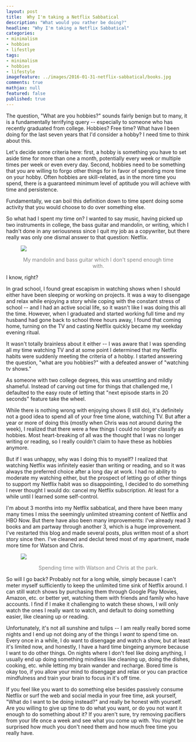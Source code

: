 ```yaml
---
layout: post
title:  Why I'm taking a Netflix Sabbatical
description: "What would you rather be doing?"
headline: "Why I'm taking a Netflix Sabbatical"
categories: 
- minimalism
- hobbies
- lifestlye
tags: 
- minimalism
- hobbies
- lifestyle
imagefeature: ../images/2016-01-31-netflix-sabbatical/books.jpg
comments: true
mathjax: null
featured: false
published: true
---
```

The question, "What are you hobbies?" sounds fairly benign but to many, it is a fundamentally terrifying query -- especially to someone who has recently graduated from college. Hobbies? Free time? What have I been doing for the last seven years that I'd consider a hobby? I need time to think about this.

Let's decide some criteria here: first, a hobby is something you have to set aside time for more than one a month, potentially every week or multiple times per week or even every day. Second, hobbies need to be something that you are willing to forgo other things for in favor of spending more time on your hobby. Often hobbies are skill-related, as in the more time you spend, there is a guaranteed minimum level of aptitude you will achieve with time and persistence.

Fundamentally, we can boil this definition down to time spent doing some activity that you would choose to do over something else.

So what had I spent my time on? I wanted to say music, having picked up two instruments in college, the bass guitar and mandolin, or writing, which I hadn't done in any seriousness since I quit my job as a copywriter, but there really was only one dismal answer to that question: Netflix.

<figure>
        <a href="{{ site.url }}/images/2016-01-31-netflix-sabbatical/instruments.jpg"><img src="{{ site.url }}/images/2016-01-31-netflix-sabbatical/instruments.jpg"></a>
	<p style="color: gray" align="middle">My mandolin and bass guitar which I don't spend enough time with.</p>
</figure>

I know, right?

In grad school, I found great escapism in watching shows when I should either have been sleeping or working on projects. It was a way to disengage and relax while enjoying a story while coping with the constant stress of school -- and I had an active social life, so it wasn't like I was doing this all the time. However, when I graduated and started working full time and my husband had gone back to school three hours away, I found that coming home, turning on the TV and casting Netflix quickly became my weekday evening ritual. 

It wasn't totally brainless about it either -- I was aware that I was spending all my time watching TV and at some point I determined that my Netflix habits were suddenly meeting the criteria of a hobby. I started answering the question, "what are you hobbies?" with a defeated answer of "watching tv shows."

As someone with two college degrees, this was unsettling and mildly shameful. Instead of carving out time for things that challenged me, I defaulted to the easy route of letting that "next episode starts in 20 seconds" feature take the wheel.

While there is nothing wrong with enjoying shows (I still do), it's definitely not a good idea to spend all of your free time alone, watching TV. But after a year or more of doing this (mostly when Chris was not around during the week), I realized that there were a few things I could no longer classify as hobbies. Most heart-breaking of all was the thought that I was no longer writing or reading, so I really couldn't claim to have these as hobbies anymore.

But if I was unhappy, why was I doing this to myself? I realized that watching Netflix was infinitely easier than writing or reading, and so it was always the preferred choice after a long day at work. I had no ability to moderate my watching either, but the prospect of letting go of other things to support my Netflix habit was so disappointing, I decided to do something I never thought I would do: cancel my Netflix subscription. At least for a while until I learned some self-control.

I'm about 3 months into my Netflix sabbatical, and there have been many many times I miss the seemingly unlimited streaming content of Netflix and HBO Now. But there have also been many improvements: I've already read 3 books and am partway through another 3, which is a huge improvement. I've restarted this blog and made several posts, plus written most of a short story since then. I've cleaned and declut
tered most of my apartment, made more time for Watson and Chris.

<figure>
	<a href="{{ site.url }}/images/2016-01-31-netflix-sabbatical/family.jpg"><img src="{{ site.url }}/images/2016-01-31-netflix-sabbatical/family.jpg"></a>
	<p style="color: gray" align="middle">Spending time with Watson and Chris at the park.</p>
</figure>

So will I go back? Probably not for a long while, simply because I can't meter myself sufficiently to keep the unlimited time sink of Netflix around. I can still watch shows by purchasing them through Google Play Movies, Amazon, etc. or better yet, watching them with friends and family who have accounts. I find if I make it challenging to watch these shows, I will only watch the ones I really want to watch, and default to doing something easier, like cleaning up or reading.

Unfortunately, it's not all sunshine and tulips -- I am really really bored some nights and I end up not doing any of the things I *want* to spend time on. Every once in a while, I do want to disengage and watch a show, but at least it's limited now, and honestly, I have a hard time bingeing anymore because I want to do other things. On nights where I don't feel like doing anything, I usually end up doing something mindless like cleaning up, doing the dishes, cooking, etc. while letting my brain wander and recharge. Bored time is okay too, if you allow your mind to disengage and relax or you can practice mindfulness and train your brain to focus in it's off time. 

If you feel like you want to do something else besides passively consume Netflix or surf the web and social media in your free time, ask yourself, "What do I want to be doing instead?" and really be honest with yourself. Are you willing to give up time to do what you want, or do you not want it enough to do something about it? If you aren't sure, try removing pacifiers from your life once a week and see what you come up with. You might be surprised how much you don't need them and how much free time you really have.